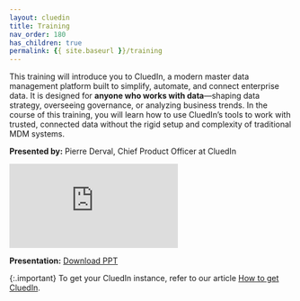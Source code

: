 ```yaml
---
layout: cluedin
title: Training
nav_order: 180
has_children: true
permalink: {{ site.baseurl }}/training
---
```


This training will introduce you to CluedIn, a modern master data management platform built to simplify, automate, and connect enterprise data. It is designed for **anyone who works with data**—shaping data strategy, overseeing governance, or analyzing business trends. In the course of this training, you will learn how to use CluedIn’s tools to work with trusted, connected data without the rigid setup and complexity of traditional MDM systems.

**Presented by:** Pierre Derval, Chief Product Officer at CluedIn

<div class="videoFrame">
<iframe src="https://player.vimeo.com/video/1086043385?badge=0&amp;autopause=0&amp;player_id=0&amp;app_id=58479" frameborder="0" allow="autoplay; fullscreen; picture-in-picture; clipboard-write" title="Welcome to CluedIn training"></iframe>
</div>

**Presentation:** <a href="../../../assets/other/training-ppt/welcome-to-cluedin-training.pptx" download>Download PPT</a>

{:.important}
To get your CluedIn instance, refer to our article [How to get CluedIn](/get-cluedin).